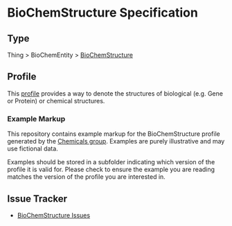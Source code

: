 # BioChemStructure Specification

## Type 

Thing > BioChemEntity > [BioChemStructure](https://bioschemas.org/BioChemStructure/)

## Profile

This [profile](https://bioschemas.org/profiles/BioChemStructure/) provides a way to denote the structures of biological (e.g. Gene or Protein) or chemical structures. 

### Example Markup

This repository contains example markup for the BioChemStructure profile generated by the [Chemicals group](https://bioschemas.org/groups/Chemicals/). Examples are purely illustrative and may use fictional data. 

Examples should be stored in a subfolder indicating which version of the profile it is valid for. Please check to ensure the example you are reading matches the version of the profile you are interested in.

## Issue Tracker 

- [BioChemStructure Issues](https://github.com/BioSchemas/specifications/labels/type%3A%20BioChemStructure)

